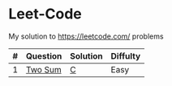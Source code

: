 # Leet-Code
My solution to https://leetcode.com/ problems



| #    | Question      |   Solution   |   Diffulty  |
| ---- | -----------| ------- | ------- |
| 1 |[Two Sum](https://leetcode.com/problems/two-sum)|[C](https://github.com/)|Easy|  |

